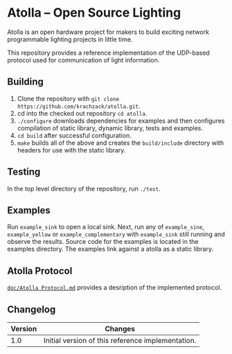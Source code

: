 # Atolla – Open Source Lighting
Atolla is an open hardware project for makers to build exciting network programmable lighting projects in little time.

This repository provides a reference implementation of the UDP-based protocol used for communication of light information.

## Building
1. Clone the repository with `git clone https://github.com/krachzack/atolla.git`.
2. cd into the checked out repository `cd atolla`.
3. `./configure` downloads dependencies for examples and then configures compilation of static library, dynamic library, tests and examples.
4. `cd build` after successful configuration.
5. `make` builds all of the above and creates the `build/include` directory with headers for use with the static library.

## Testing
In the top level directory of the repository, run `./test`.

## Examples
Run `example_sink` to open a local sink. Next, run any of `example_sine`, `example_yellow` or `example_complementary`
with `example_sink` still running and observe the results. Source code for the examples is located in the examples
directory. The examples link against a atolla as a static library.

## Atolla Protocol
[`doc/Atolla Protocol.md`](doc/Atolla%20Protocol.md) provides a desription of the implemented
protocol.

## Changelog
| Version      | Changes                          |
|--------------|----------------------------------|
| 1.0          | Initial version of this reference implementation. |